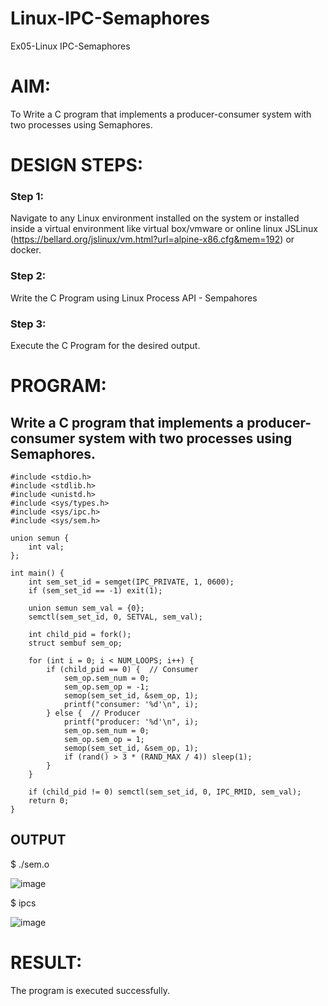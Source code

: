 # Linux-IPC-Semaphores
Ex05-Linux IPC-Semaphores

# AIM:
To Write a C program that implements a producer-consumer system with two processes using Semaphores.

# DESIGN STEPS:

### Step 1:

Navigate to any Linux environment installed on the system or installed inside a virtual environment like virtual box/vmware or online linux JSLinux (https://bellard.org/jslinux/vm.html?url=alpine-x86.cfg&mem=192) or docker.

### Step 2:

Write the C Program using Linux Process API - Sempahores

### Step 3:

Execute the C Program for the desired output. 

# PROGRAM:

## Write a C program that implements a producer-consumer system with two processes using Semaphores.
```
#include <stdio.h>
#include <stdlib.h>
#include <unistd.h>
#include <sys/types.h>
#include <sys/ipc.h>
#include <sys/sem.h>

union semun {
    int val;
};

int main() {
    int sem_set_id = semget(IPC_PRIVATE, 1, 0600);
    if (sem_set_id == -1) exit(1);

    union semun sem_val = {0};
    semctl(sem_set_id, 0, SETVAL, sem_val);

    int child_pid = fork();
    struct sembuf sem_op;

    for (int i = 0; i < NUM_LOOPS; i++) {
        if (child_pid == 0) {  // Consumer
            sem_op.sem_num = 0;
            sem_op.sem_op = -1;
            semop(sem_set_id, &sem_op, 1);
            printf("consumer: '%d'\n", i);
        } else {  // Producer
            printf("producer: '%d'\n", i);
            sem_op.sem_num = 0;
            sem_op.sem_op = 1;
            semop(sem_set_id, &sem_op, 1);
            if (rand() > 3 * (RAND_MAX / 4)) sleep(1); 
        }
    }

    if (child_pid != 0) semctl(sem_set_id, 0, IPC_RMID, sem_val);
    return 0;
}

```

## OUTPUT
$ ./sem.o 

![image](https://github.com/user-attachments/assets/fe4695d4-6fad-44ef-a145-ea6fc21e0ab9)

$ ipcs

![image](https://github.com/user-attachments/assets/be057eef-d815-4abf-b466-fad65bbc3deb)


# RESULT:
The program is executed successfully.
